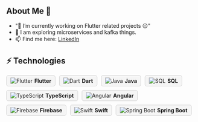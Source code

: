## About Me 👋

- "🔭 I’m currently working on Flutter related projects 😉"
- 🌱 I am exploring microservices and kafka things.
- 📫 Find me here: [LinkedIn](https://www.linkedin.com/in/pradip-khandare-8b6289206)

## ⚡ Technologies
<div style="display: flex; align-items: center; gap: 10px; flex-wrap: wrap;">
  <div style="display: flex; align-items: center; padding: 5px 10px; border: 1px solid #ccc; border-radius: 5px; background-color: #f5f5f5; cursor: pointer;">
    <img src="https://img.icons8.com/color/24/000000/flutter.png" alt="Flutter"/>
    <span style="margin-left: 5px; font-size: 14px;"><strong>Flutter</strong></span>
  </div>
  <div style="display: flex; align-items: center; padding: 5px 10px; border: 1px solid #ccc; border-radius: 5px; background-color: #f5f5f5; cursor: pointer;">
    <img src="https://img.icons8.com/color/24/000000/dart.png" alt="Dart"/>
    <span style="margin-left: 5px; font-size: 14px;"><strong>Dart</strong></span>
  </div>
  <div style="display: flex; align-items: center; padding: 5px 10px; border: 1px solid #ccc; border-radius: 5px; background-color: #f5f5f5; cursor: pointer;">
    <img src="https://img.icons8.com/color/24/000000/java-coffee-cup-logo.png" alt="Java"/>
    <span style="margin-left: 5px; font-size: 14px;"><strong>Java</strong></span>
  </div>
  <div style="display: flex; align-items: center; padding: 5px 10px; border: 1px solid #ccc; border-radius: 5px; background-color: #f5f5f5; cursor: pointer;">
    <img src="https://img.icons8.com/color/24/000000/sql.png" alt="SQL"/>
    <span style="margin-left: 5px; font-size: 14px;"><strong>SQL</strong></span>
  </div>
  <div style="display: flex; align-items: center; padding: 5px 10px; border: 1px solid #ccc; border-radius: 5px; background-color: #f5f5f5; cursor: pointer;">
    <img src="https://img.icons8.com/color/24/000000/typescript.png" alt="TypeScript"/>
    <span style="margin-left: 5px; font-size: 14px;"><strong>TypeScript</strong></span>
  </div>
  <div style="display: flex; align-items: center; padding: 5px 10px; border: 1px solid #ccc; border-radius: 5px; background-color: #f5f5f5; cursor: pointer;">
    <img src="https://img.icons8.com/color/24/000000/angularjs.png" alt="Angular"/>
    <span style="margin-left: 5px; font-size: 14px;"><strong>Angular</strong></span>
  </div>
  <div style="display: flex; align-items: center; padding: 5px 10px; border: 1px solid #ccc; border-radius: 5px; background-color: #f5f5f5; cursor: pointer;">
    <img src="https://img.icons8.com/color/24/000000/firebase.png" alt="Firebase"/>
    <span style="margin-left: 5px; font-size: 14px;"><strong>Firebase</strong></span>
  </div>
  <div style="display: flex; align-items: center; padding: 5px 10px; border: 1px solid #ccc; border-radius: 5px; background-color: #f5f5f5; cursor: pointer;">
    <img src="https://img.icons8.com/color/24/000000/swift.png" alt="Swift"/>
    <span style="margin-left: 5px; font-size: 14px;"><strong>Swift</strong></span>
  </div>
   <div style="display: flex; align-items: center; padding: 5px 10px; border: 1px solid #ccc; border-radius: 5px; background-color: #f5f5f5; cursor: pointer;">
    <img src="https://img.icons8.com/color/24/000000/spring-logo.png" alt="Spring Boot"/>
    <span style="margin-left: 5px; font-size: 14px;"><strong>Spring Boot</strong></span>
  </div>
</div>
